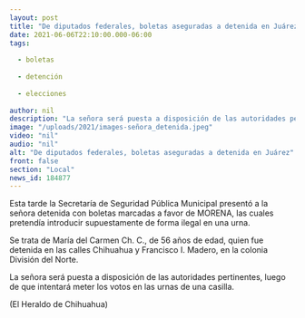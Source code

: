 ```yaml
---
layout: post
title: "De diputados federales, boletas aseguradas a detenida en Juárez"
date: 2021-06-06T22:10:00.000-06:00
tags:
  
  - boletas
  
  - detención
  
  - elecciones
  
author: nil
description: "La señora será puesta a disposición de las autoridades pertinentes, luego de que intentará meter los votos en las urnas de una casilla."
image: "/uploads/2021/images-señora_detenida.jpeg"
video: "nil"
audio: "nil"
alt: "De diputados federales, boletas aseguradas a detenida en Juárez"
front: false
section: "Local"
news_id: 184877
---
```


Esta tarde la Secretaría de Seguridad Pública Municipal presentó a la señora detenida con boletas marcadas a favor de MORENA, las cuales pretendía introducir supuestamente de forma ilegal en una urna.

Se trata de María del Carmen Ch. C., de 56 años de edad, quien fue detenida en las calles Chihuahua y Francisco I. Madero, en la colonia División del Norte.

La señora será puesta a disposición de las autoridades pertinentes, luego de que intentará meter los votos en las urnas de una casilla.

(El Heraldo de Chihuahua)